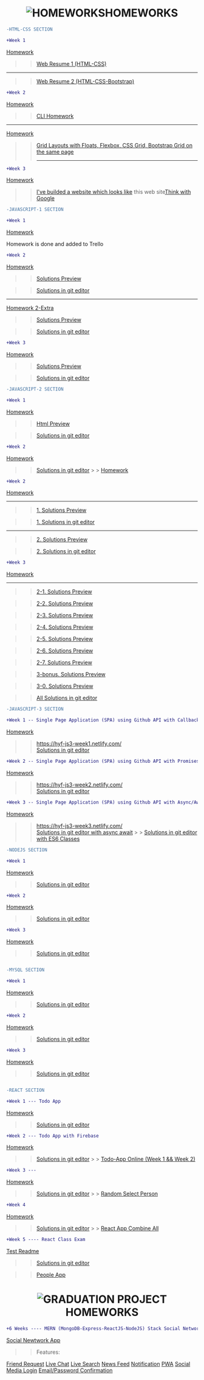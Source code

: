<h1 align="center" color:red><img src="https://imgur.com/FuN33cB.jpg" title="HOMEWORKS"/>HOMEWORKS</h1>

<!-- Comment -->

```diff
-HTML-CSS SECTION

```

```diff
+Week 1

```

<a href="https://github.com/HackYourFuture/HTML-CSS/blob/master/Week1/MAKEME.md#step-3-assignment">Homework</a>

> > <a href="https://salih18.github.io/H-Y-F/Week-1/">Web Resume 1 (HTML-CSS)</a>

<!-- Comment -->
<hr>
 
>> <a href="https://salih18.github.io/H-Y-F/">Web Resume 2 (HTML-CSS-Bootstrap)</a> 
 
  
 ```diff
+Week 2

````
<a href="https://github.com/HackYourFuture/HTML-CSS/blob/master/Week2/MAKEME.md#step-1-command-line">Homework</a>
>> <a href="https://salih18.github.io/H-Y-F/Week-2/index-cli">CLI Homework</a>


<!-- Comment -->
<hr>

<a href="https://github.com/HackYourFuture/HTML-CSS/blob/master/Week2/MAKEME.md#step-3-assignment ">Homework</a>

>> <a href="https://salih18.github.io/H-Y-F/Week-2/grid">Grid Layouts with Floats, Flexbox, CSS Grid, Bootstrap Grid on the same page</a> <hr>


<!-- Comment -->

 ```diff
+Week 3

````

<a href="https://github.com/HackYourFuture/HTML-CSS/blob/master/Week3/MAKEME.md#step-3-assignment">Homework</a>

> > <a href="https://salih18.github.io/H-Y-F/Week-3/">I've builded a website which looks like</a> this web site<a href="https://www.thinkwithgoogle.com/">Think with Google</a>

```diff
-JAVASCRIPT-1 SECTION

```

```diff
+Week 1

```

<a href="https://github.com/HackYourFuture/JavaScript1/blob/master/Week1/MAKEME.md#step-2-git-homework">Homework</a>

<p>Homework is done and added to Trello</p>

```diff
+Week 2

```

<a href="https://github.com/HackYourFuture/JavaScript1/blob/master/Week2/MAKEME.md#step-2-javascript">Homework</a>

> > <a href="https://salih18.github.io/H-Y-F/javaScript/Week-2/week_2_hw.js">Solutions Preview</a><br>

> > <a href="https://github.com/salih18/H-Y-F/blob/aaa73152522437fb20e88688779e75acb19af6de/javaScript/Week-2/week_2_hw.js">Solutions in git editor</a>

 <hr>
 
  <a href="https://github.com/nick-barth/hyf-javascript1-week2#homework">Homework 2-Extra</a> 
  >> <a href="https://salih18.github.io/H-Y-F/javaScript/Week-2/week_2_second_hw.js">Solutions Preview</a><br>
  
  >> <a href="https://github.com/salih18/H-Y-F/blob/b05e7ac0b2713dc61748538b868bc0bb30c03fcf/javaScript/Week-2/week_2_second_hw.js">Solutions in git editor</a>
  
   ```diff
+Week 3

````
 <a href="https://github.com/HackYourFuture/JavaScript1/blob/master/Week3/MAKEME.md#step-3-string-and-array-challenges">Homework</a>

  >> <a href="https://salih18.github.io/H-Y-F/javaScript/Week-3/week-3-hw.js">Solutions Preview</a>

  >> <a href="https://github.com/salih18/H-Y-F/blob/a3707fc36e80eea55c0443dc9c1e50e2dba358c6/javaScript/Week-3/week-3-hw.js">Solutions in git editor</a>

   ```diff
-JAVASCRIPT-2 SECTION

````

```diff
+Week 1

```

<a href="https://github.com/HackYourFuture/JavaScript2/blob/master/Week1/MAKEME.md#homework-week-1">Homework</a>

> > <a href="https://salih18.github.io/JavaScript2/Week1/homework/index.html">Html Preview</a>

> > <a href="https://github.com/salih18/JavaScript2/blob/Week-1/Week1/homework/app.js">Solutions in git editor</a>

```diff
+Week 2

```

<a href="https://github.com/salih18/JavaScript2/blob/Week-1/Week2/MAKEME.md#homework-week-2">Homework</a>

> > <a href="https://github.com/salih18/JavaScript2/blob/Week-2/Week2/homework/maartjes-work.js">Solutions in git editor</a> > > <a href="https://github.com/HackYourFuture/JavaScript2/blob/master/Week1/MAKEME.md#homework-week-1">Homework</a>

```diff
+Week 2

```

<a href="https://github.com/salih18/JavaScript2/blob/Week-1/Week2/MAKEME.md#homework-week-2">Homework</a>

 <hr>
 
 >> <a href="https://salih18.github.io/JavaScript2/Week2/homework/maartjes-work.js">1. Solutions Preview</a>
 
 >><a href="https://github.com/salih18/JavaScript2/blob/Week-2/Week2/homework/maartjes-work.js">1. Solutions in git editor</a>
 
 <hr>
 
  >> <a href="https://salih18.github.io/JavaScript2/Week2/homework/map-filter.js">2. Solutions Preview</a>
  
  >> <a href="https://github.com/salih18/JavaScript2/blob/Week-2/Week2/homework/map-filter.js">2. Solutions in git editor</a>
 
   ```diff
+Week 3

````
 <a href="https://github.com/salih18/JavaScript2/blob/master/Week3/MAKEME.md#homework-week-3">Homework</a>

  <hr>

 >> <a href="https://salih18.github.io/JavaScript2/Week3/homework/step2-1.js">2-1. Solutions Preview</a>

 >> <a href="https://salih18.github.io/JavaScript2/Week3/homework/step2-2.js">2-2. Solutions Preview</a>

 >> <a href="https://salih18.github.io/JavaScript2/Week3/homework/step2-3.js">2-3. Solutions Preview</a>

 >> <a href="https://salih18.github.io/JavaScript2/Week3/homework/step2-4.js">2-4. Solutions Preview</a>

 >> <a href="https://salih18.github.io/JavaScript2/Week3/homework/step2-5.js">2-5. Solutions Preview</a>

 >> <a href="https://salih18.github.io/JavaScript2/Week3/homework/step2-6.js">2-6. Solutions Preview</a>

 >> <a href="https://salih18.github.io/JavaScript2/Week3/homework/step2-7.js">2-7. Solutions Preview</a>

 >> <a href="https://salih18.github.io/JavaScript2/Week3/homework/step3-bonus.js">3-bonus. Solutions Preview</a>

 >> <a href="https://salih18.github.io/JavaScript2/Week3/homework/step3.js">3-0. Solutions Preview</a>

 >> <a href="https://github.com/salih18/JavaScript2/tree/master/Week3/homework">All Solutions in git editor</a>



```diff
-JAVASCRIPT-3 SECTION

````

```diff
+Week 1 -- Single Page Application (SPA) using Github API with Callbacks

```

<a href="https://github.com/HackYourFuture/JavaScript3/blob/master/Week1/MAKEME.md">Homework</a>

> > <a href="https://hyf-js3-week1.netlify.com/">https://hyf-js3-week1.netlify.com/</a>  
> > <a href="https://github.com/salih18/JavaScript3/blob/week1/homework/index.js">Solutions in git editor</a>

```diff
+Week 2 -- Single Page Application (SPA) using Github API with Promises

```

<a href="https://github.com/HackYourFuture/JavaScript3/blob/master/Week2/MAKEME.md">Homework</a>

> > <a href="https://hyf-js3-week2.netlify.com/">https://hyf-js3-week2.netlify.com/</a>  
> > <a href="https://github.com/salih18/JavaScript3/blob/week2/homework/index.js">Solutions in git editor</a>

```diff
+Week 3 -- Single Page Application (SPA) using Github API with Async/Await/ES6 Classes

```

<a href="https://github.com/HackYourFuture/JavaScript3/blob/master/Week3/MAKEME.md">Homework</a>

> > <a href="https://hyf-js3-week3.netlify.com/">https://hyf-js3-week3.netlify.com/</a>  
> > <a href="https://github.com/salih18/JavaScript3/blob/week3/homework/index.js">Solutions in git editor with async await</a> > > <a href="https://github.com/salih18/JavaScript3/tree/week3/homework-classes">Solutions in git editor with ES6 Classes</a>

```diff
-NODEJS SECTION

```

```diff
+Week 1

```

<a href="https://github.com/salih18/Node.js/blob/week1/week1/homework/README.md">Homework</a>

> > <a href="https://github.com/salih18/Node.js/tree/week1/week1/homework/src">Solutions in git editor</a>

```diff
+Week 2

```

<a href="https://github.com/salih18/Node.js/blob/week2/week2/homework/README.md">Homework</a>

> > <a href="https://github.com/salih18/Node.js/tree/week2/week2/homework/src">Solutions in git editor</a>

```diff
+Week 3

```

<a href="https://github.com/salih18/Node.js/blob/week3/week3/homework/README.md">Homework</a>

> > <a href="https://github.com/salih18/Node.js/tree/week3/week3/homework/src">Solutions in git editor</a>

```

```

```diff
-MYSQL SECTION

```

```diff
+Week 1

```

<a href="https://github.com/salih18/databases/blob/sql-week1/Week1/MAKEME.md">Homework</a>

> > <a href="https://github.com/salih18/databases/tree/sql-week1/Week1/homework">Solutions in git editor</a>

```diff
+Week 2

```

<a href="https://github.com/salih18/databases/blob/sql-week2/Week2/MAKEME.md">Homework</a>

> > <a href="https://github.com/salih18/databases/tree/sql-week2/Week2/homework">Solutions in git editor</a>

```diff
+Week 3

```

<a href="https://github.com/salih18/databases/blob/sql-week3/Week3/MAKEME.md">Homework</a>

> > <a href="https://github.com/salih18/databases/tree/sql-week3/Week3/homework">Solutions in git editor</a>

```

```

```diff
-REACT SECTION

```

```diff
+Week 1 --- Todo App

```

<a href="https://github.com/salih18/React/blob/master/documentation/homework/W1-homework.md">Homework</a>

> > <a href="https://github.com/salih18/React/tree/react-week1/homework-submission/todo-app">Solutions in git editor</a>

```diff
+Week 2 --- Todo App with Firebase

```

<a href="https://github.com/salih18/React/blob/master/documentation/homework/W2-homework.md">Homework</a>

> > <a href="https://github.com/salih18/React/tree/react-week2/homework-submission/todo-app">Solutions in git editor</a> > > <a href="https://hyf-react-week2.netlify.com/">Todo-App Online (Week 1 && Week 2)</a>

```diff
+Week 3 ---

```

<a href="https://github.com/salih18/React/blob/master/documentation/homework/W3-homework.md">Homework</a>

> > <a href="https://github.com/salih18/React/tree/react-week3/homework-submission">Solutions in git editor</a> > > <a href="https://hyf-react-week3.netlify.com/">Random Select Person</a>

```diff
+Week 4

```

<a href="https://github.com/salih18/React/blob/master/documentation/homework/W4-homework.md">Homework</a>

> > <a href="https://github.com/salih18/React/tree/react-week4/homework-submission">Solutions in git editor</a> > > <a href="https://hyf-react-week4.netlify.com/">React App Combine All</a>

```diff
+Week 5 ---- React Class Exam

```

<a href="https://github.com/salih18/class22-react-test/blob/master/README.md">Test Readme</a>

> > <a href="https://github.com/salih18/class22-react-test/tree/react-test-salih/test">Solutions in git editor</a>

> > <a href="https://hyf-react-exam-week5.netlify.com/">People App</a>

<h1 align="center" color:red><img src="https://imgur.com/FuN33cB.jpg" title="GRADUATION PROJECT"/>HOMEWORKS</h1>

```diff
+6 Weeks ---- MERN (MongoDB-Express-ReactJS-NodeJS) Stack Social Network App


```

<a href="https://social-network-app-base.herokuapp.com/">Social Newtwork App</a>

> > Features:

<a href="https://github.com/salih18/class22-project/tree/friend-request">Friend Request</a>
<a href="https://github.com/salih18/class22-project/tree/live-chat">Live Chat</a>
<a href="https://github.com/salih18/class22-project/tree/live-search">Live Search</a>
<a href="https://github.com/salih18/class22-project/tree/news-feed">News Feed</a>
<a href="https://github.com/salih18/class22-project/tree/notification">Notification</a>
<a href="https://github.com/salih18/class22-project/tree/pwa">PWA</a>
<a href="https://github.com/salih18/class22-project/tree/social-media-login">Social Media Login</a>
<a href="https://github.com/salih18/class22-project/tree/email-confirmation">Email/Password Confirmation</a>
